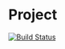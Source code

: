 # Project
[![Build Status](https://travis-ci.com/BeauTaapken/plusplanner-project.svg?token=AjWaPExx8NoK8cxRby45&branch=master)](https://travis-ci.com/BeauTaapken/plusplanner-project)
